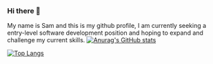 ### Hi there 👋
My name is Sam and this is my github profile, I am currently seeking a entry-level software development position and hoping to expand and challenge my current skills.
[![Anurag's GitHub stats](https://github-readme-stats.vercel.app/api?username=fazerlazer2101&show_icons=true&theme=tokyonight)](https://github.com/anuraghazra/github-readme-stats)

[![Top Langs](https://github-readme-stats.vercel.app/api/top-langs/?username=fazerlazer2101&show_icons=true&theme=tokyonight)](https://github.com/anuraghazra/github-readme-stats)

<!--
**fazerlazer2101/fazerlazer2101** is a ✨ _special_ ✨ repository because its `README.md` (this file) appears on your GitHub profile.

Here are some ideas to get you started:

- 🔭 I’m currently working on ...
- 🌱 I’m currently learning ...
- 👯 I’m looking to collaborate on ...
- 🤔 I’m looking for help with ...
- 💬 Ask me about ...
- 📫 How to reach me: ...
- 😄 Pronouns: ...
- ⚡ Fun fact: ...
-->
